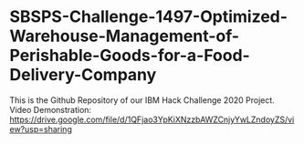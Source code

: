 # SBSPS-Challenge-1497-Optimized-Warehouse-Management-of-Perishable-Goods-for-a-Food-Delivery-Company
This is the Github Repository of our IBM Hack Challenge 2020 Project.                                  
Video Demonstration: https://drive.google.com/file/d/1QFjao3YpKiXNzzbAWZCnjyYwLZndoyZS/view?usp=sharing
